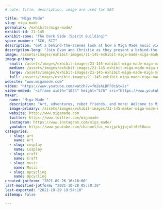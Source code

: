 ```yaml
---
# note: title, description, image are used for SEO

title: "Miga Made"
slug: miga-made
permalink: /exhibits/miga-made/
exhibit-id: 21-145
exhibit-zone: "The Dark Side (Spirit Building)"
space-number: "SC6, SC7"
description: "Get a behind-the-scenes look at how a Miga Made music video was created. "
description-long: "Join Evan and Christie as they present a behind-the-scenes look at how Miga Made&#039;s Recyc City music video was made. You&#039;ll see models, props, lighting techniques, robots, and more! "
image: /assets/images/exhibit-images/21-145-exhibit-miga-made-miga-made-large.png
image-primary: 
  small: /assets/images/exhibit-images/21-145-exhibit-miga-made-miga-made-small.png
  medium: /assets/images/exhibit-images/21-145-exhibit-miga-made-miga-made-medium.png
  large: /assets/images/exhibit-images/21-145-exhibit-miga-made-miga-made-large.png
  full: /assets/images/exhibit-images/21-145-exhibit-miga-made-miga-made-full.png
website: "www.migamade.com"
video: "https://www.youtube.com/watch?v=fmZeALBPF0c&t=2s"
video-embed: '<iframe width="1024" height="576" src="https://www.youtube.com/embed/fmZeALBPF0c?feature=oembed" frameborder="0" allow="accelerometer; autoplay; clipboard-write; encrypted-media; gyroscope; picture-in-picture" allowfullscreen></iframe>'
maker: 
  name: "Miga Made "
  description: "Art, adventures, robot friends, and more! Welcome to Miga Made!"
  image-primary: /assets/images/exhibit-images/21-145-maker-miga-made-miga-made-2-medium.jpeg
  website: http://www.migamade.com
  twitter: https://www.twitter.com/migamade
  instagram: https://www.instagram.com/miga_made/
  youtube: https://www.youtube.com/channel/uc_vozjprkjjojult6el0uca
categories: 
  - slug: art
    name: Art
  - slug: cosplay
    name: Cosplay
  - slug: craft
    name: Craft
  - slug: music
    name: Music
  - slug: upcycling
    name: Upcycling
created-jotform: "2021-09-26 16:16:00"
last-modified-jotform: "2021-10-28 05:50:30"
last-exported: "2021-10-29 19:54:10"
sitemap: false

---
```

